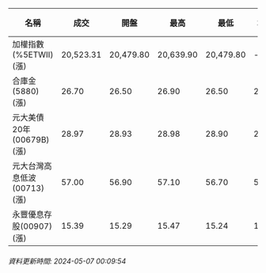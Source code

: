 | 名稱 | 成交 | 開盤 | 最高 | 最低 | 均價 | 成交金額(億) | 昨收 | 漲跌幅 | 漲跌 | 總量 | 昨量 | 振幅 |
| -------- | -------- | -------- | -------- |-------- | -------- | -------- |-------- |-------- |-------- | -------- | -------- |-------- |
|加權指數(%5ETWII) (漲)|20,523.31|20,479.80|20,639.90|20,479.80|-|4,135.24|20,330.32|0.95%|192.99|8,486,119|0|0.79%|
|合庫金(5880) (漲)|26.70|26.50|26.90|26.50|26.72|4.10|26.40|1.14%|0.30|15,353|9,613|1.52%|
|元大美債20年(00679B) (漲)|28.97|28.93|28.98|28.90|28.94|11.89|28.74|0.80%|0.23|41,067|46,532|0.28%|
|元大台灣高息低波(00713) (漲)|57.00|56.90|57.10|56.70|56.94|2.86|56.45|0.97%|0.55|5,018|3,749|0.71%|
|永豐優息存股(00907) (漲)|15.39|15.29|15.47|15.24|15.37|0.455|15.23|1.05%|0.16|2,957|1,870|1.51%|
###### 資料更新時間: 2024-05-07 00:09:54